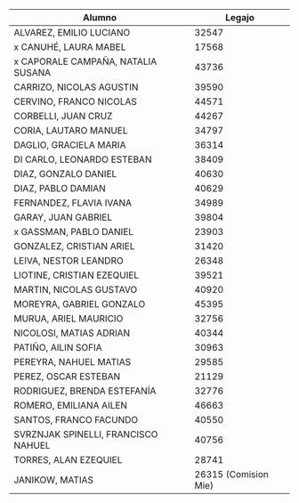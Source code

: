 | Alumno |  Legajo |  
|  --- |   ---  |   
| ALVAREZ, EMILIO LUCIANO | 32547 |
| x  CANUHÉ, LAURA MABEL | 17568 |
| x  CAPORALE CAMPAÑA, NATALIA SUSANA | 43736 |
| CARRIZO, NICOLAS AGUSTIN | 39590 |
| CERVINO, FRANCO NICOLAS | 44571 |
| CORBELLI, JUAN CRUZ | 44267 |
| CORIA, LAUTARO MANUEL | 34797 |
| DAGLIO, GRACIELA MARIA | 36314 |
| DI CARLO, LEONARDO ESTEBAN | 38409 |
| DIAZ, GONZALO DANIEL | 40630 |
| DIAZ, PABLO DAMIAN | 40629 |
| FERNANDEZ, FLAVIA IVANA | 34989 |
| GARAY, JUAN GABRIEL | 39804 |
| x GASSMAN, PABLO DANIEL | 23903 |
| GONZALEZ, CRISTIAN ARIEL | 31420 |
| LEIVA, NESTOR LEANDRO | 26348 |
| LIOTINE, CRISTIAN EZEQUIEL | 39521 |
| MARTIN, NICOLAS GUSTAVO | 40920 |
| MOREYRA, GABRIEL GONZALO | 45395 |
| MURUA, ARIEL MAURICIO | 32756 |
| NICOLOSI, MATIAS ADRIAN | 40344 |
| PATIÑO, AILIN SOFIA | 30963 |
| PEREYRA, NAHUEL MATIAS | 29585 |
| PEREZ, OSCAR ESTEBAN | 21129 |
| RODRIGUEZ, BRENDA ESTEFANÍA | 32776 |
| ROMERO, EMILIANA AILEN | 46663 |
| SANTOS, FRANCO FACUNDO | 40550 |
| SVRZNJAK SPINELLI, FRANCISCO NAHUEL | 40756 |
| TORRES, ALAN EZEQUIEL | 28741 |
| JANIKOW, MATIAS |  26315 (Comision Mie)| 
 
 
